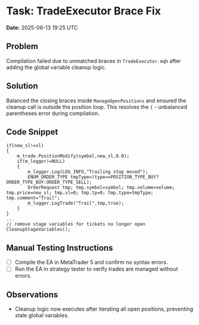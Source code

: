 # Task: TradeExecutor Brace Fix
**Date:** 2025-06-13 19:25 UTC

## Problem
Compilation failed due to unmatched braces in `TradeExecutor.mqh` after adding the global variable cleanup logic.

## Solution
Balanced the closing braces inside `ManageOpenPositions` and ensured the cleanup call is outside the position loop. This resolves the `{` - unbalanced parentheses error during compilation.

## Code Snippet
```mql5
if(new_sl!=sl)
{
    m_trade.PositionModify(symbol,new_sl,0.0);
    if(m_logger!=NULL)
    {
        m_logger.Log(LOG_INFO,"Trailing stop moved");
        ENUM_ORDER_TYPE tmpType=(type==POSITION_TYPE_BUY?ORDER_TYPE_BUY:ORDER_TYPE_SELL);
        OrderRequest tmp; tmp.symbol=symbol; tmp.volume=volume; tmp.price=new_sl; tmp.sl=0; tmp.tp=0; tmp.type=tmpType; tmp.comment="Trail";
        m_logger.LogTrade("Trail",tmp,true);
    }
}
...
// remove stage variables for tickets no longer open
CleanupStageVariables();
```

## Manual Testing Instructions
- [ ] Compile the EA in MetaTrader 5 and confirm no syntax errors.
- [ ] Run the EA in strategy tester to verify trades are managed without errors.

## Observations
- Cleanup logic now executes after iterating all open positions, preventing stale global variables.
